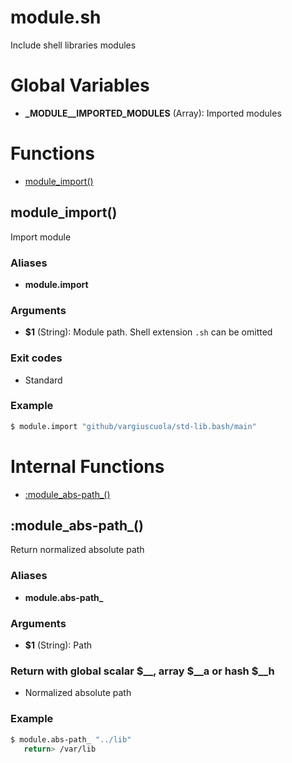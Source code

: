 # module.sh

Include shell libraries modules

# Global Variables

* **\_MODULE__IMPORTED_MODULES** (Array): Imported modules


# Functions
* [module_import()](#module_import)


## module_import()

Import module

### Aliases

* **module.import**

### Arguments

* **$1** (String): Module path. Shell extension `.sh` can be omitted

### Exit codes

* Standard

### Example

```bash
$ module.import "github/vargiuscuola/std-lib.bash/main"
```



# Internal Functions
* [:module_abs-path_()](#module_abs-path_)


## :module_abs-path_()

Return normalized absolute path

### Aliases

* **module.abs-path_**

### Arguments

* **$1** (String): Path

### Return with global scalar $__, array $__a or hash $__h

* Normalized absolute path

### Example

```bash
$ module.abs-path_ "../lib"
   return> /var/lib
```


